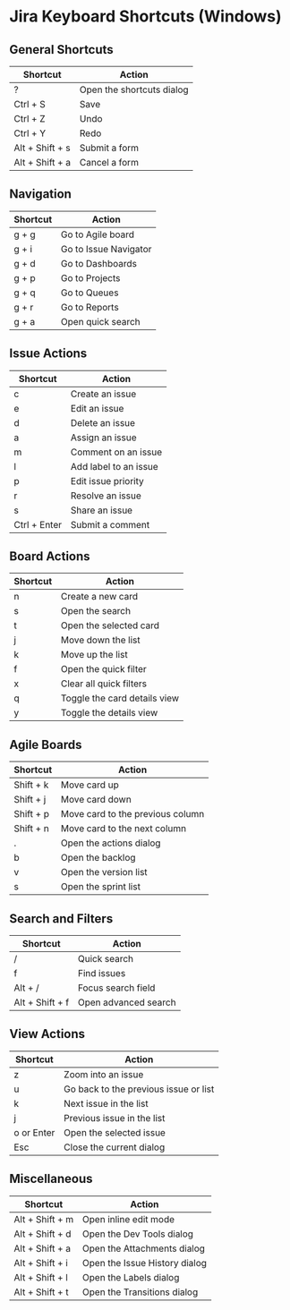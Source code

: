 # Jira Keyboard Shortcuts (Windows)

## General Shortcuts
| Shortcut       | Action                          |
| -------------- | ------------------------------- |
| ?            | Open the shortcuts dialog       |
| Ctrl + S   | Save                           |
| Ctrl + Z   | Undo                           |
| Ctrl + Y   | Redo                           |
| Alt + Shift + s | Submit a form            |
| Alt + Shift + a | Cancel a form            |

## Navigation
| Shortcut             | Action                                  |
| -------------------- | --------------------------------------- |
| g + g            | Go to Agile board                       |
| g + i            | Go to Issue Navigator                   |
| g + d            | Go to Dashboards                        |
| g + p            | Go to Projects                          |
| g + q            | Go to Queues                            |
| g + r            | Go to Reports                           |
| g + a            | Open quick search                       |

## Issue Actions
| Shortcut           | Action                                   |
| ------------------ | ---------------------------------------- |
| c                | Create an issue                          |
| e                | Edit an issue                            |
| d                | Delete an issue                          |
| a                | Assign an issue                          |
| m                | Comment on an issue                      |
| l                | Add label to an issue                    |
| p                | Edit issue priority                      |
| r                | Resolve an issue                         |
| s                | Share an issue                           |
| Ctrl + Enter   | Submit a comment                         |

## Board Actions
| Shortcut             | Action                                  |
| -------------------- | --------------------------------------- |
| n                  | Create a new card                       |
| s                  | Open the search                         |
| t                  | Open the selected card                  |
| j                  | Move down the list                      |
| k                  | Move up the list                        |
| f                  | Open the quick filter                   |
| x                  | Clear all quick filters                 |
| q                  | Toggle the card details view            |
| y                  | Toggle the details view                 |

## Agile Boards
| Shortcut             | Action                                  |
| -------------------- | --------------------------------------- |
| Shift + k        | Move card up                            |
| Shift + j        | Move card down                          |
| Shift + p        | Move card to the previous column        |
| Shift + n        | Move card to the next column            |
| .                  | Open the actions dialog                 |
| b                  | Open the backlog                        |
| v                  | Open the version list                   |
| s                  | Open the sprint list                    |

## Search and Filters
| Shortcut           | Action                                   |
| ------------------ | ---------------------------------------- |
| /                | Quick search                             |
| f                | Find issues                              |
| Alt + /        | Focus search field                       |
| Alt + Shift + f | Open advanced search                  |

## View Actions
| Shortcut             | Action                                  |
| -------------------- | --------------------------------------- |
| z                  | Zoom into an issue                      |
| u                  | Go back to the previous issue or list   |
| k                  | Next issue in the list                  |
| j                  | Previous issue in the list              |
| o or Enter       | Open the selected issue                 |
| Esc                | Close the current dialog                |

## Miscellaneous
| Shortcut           | Action                                  |
| ------------------ | --------------------------------------- |
| Alt + Shift + m | Open inline edit mode                |
| Alt + Shift + d | Open the Dev Tools dialog            |
| Alt + Shift + a | Open the Attachments dialog          |
| Alt + Shift + i | Open the Issue History dialog        |
| Alt + Shift + l | Open the Labels dialog               |
| Alt + Shift + t | Open the Transitions dialog          |
